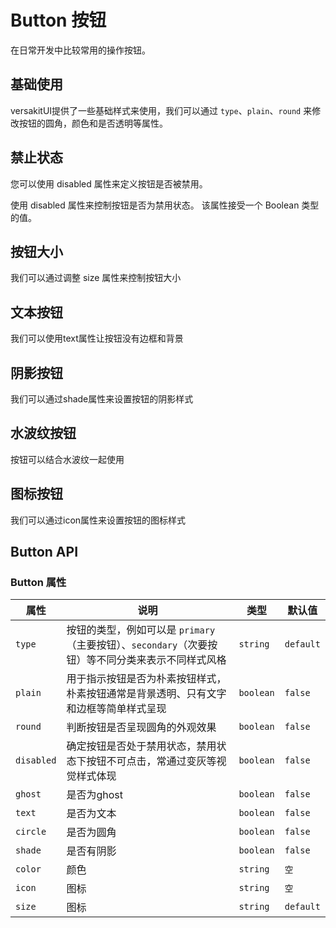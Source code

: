 # Button 按钮

<p>在日常开发中比较常用的操作按钮。</p>

## 基础使用

<p> versakitUI提供了一些基础样式来使用，我们可以通过  <code>type</code>、<code>plain</code>、<code>round</code> 来修改按钮的圆角，颜色和是否透明等属性。</p>

<demo vue="../../example/button/base.vue"></demo>

## 禁止状态

<p>您可以使用 disabled 属性来定义按钮是否被禁用。</p>
<p>使用 disabled 属性来控制按钮是否为禁用状态。 该属性接受一个 Boolean 类型的值。</p>

<demo vue="../../example/button/disabled.vue"></demo>

## 按钮大小

<p>我们可以通过调整 size 属性来控制按钮大小</p>

<demo vue="../../example/button/size.vue"></demo>

## 文本按钮

<p>我们可以使用text属性让按钮没有边框和背景</p>

<demo vue="../../example/button/text.vue"></demo>

## 阴影按钮

<p>我们可以通过shade属性来设置按钮的阴影样式</p>

<demo vue="../../example/button/shadow.vue"></demo>

## 水波纹按钮

<p>按钮可以结合水波纹一起使用</p>

<demo vue="../../example/button/ripple.vue"></demo>

## 图标按钮

<p>我们可以通过icon属性来设置按钮的图标样式</p>

<demo vue="../../example/button/icon.vue"></demo>

## Button API

### Button 属性

| 属性       | 说明                                                                                              | 类型      | 默认值    |
| ---------- | ------------------------------------------------------------------------------------------------- | --------- | --------- |
| `type`     | 按钮的类型，例如可以是 `primary`（主要按钮）、`secondary`（次要按钮）等不同分类来表示不同样式风格 | `string`  | `default` |
| `plain`    | 用于指示按钮是否为朴素按钮样式，朴素按钮通常是背景透明、只有文字和边框等简单样式呈现              | `boolean` | `false`   |
| `round`    | 判断按钮是否呈现圆角的外观效果                                                                    | `boolean` | `false`   |
| `disabled` | 确定按钮是否处于禁用状态，禁用状态下按钮不可点击，常通过变灰等视觉样式体现                        | `boolean` | `false`   |
| `ghost`    | 是否为ghost                                                                                       | `boolean` | `false`   |
| `text`     | 是否为文本                                                                                        | `boolean` | `false`   |
| `circle`   | 是否为圆角                                                                                        | `boolean` | `false`   |
| `shade`    | 是否有阴影                                                                                        | `boolean` | `false`   |
| `color`    | 颜色                                                                                              | `string`  | `空`      |
| `icon`     | 图标                                                                                              | `string`  | `空`      |
| `size`     | 图标                                                                                              | `string`  | `default` |
